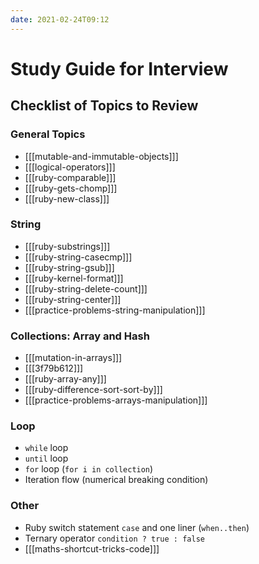 ```yaml
---
date: 2021-02-24T09:12
---
```


# Study Guide for Interview

Checklist of Topics to Review
-----------------------------

### General Topics

- [[[mutable-and-immutable-objects]]]
- [[[logical-operators]]]
- [[[ruby-comparable]]]
- [[[ruby-gets-chomp]]]
- [[[ruby-new-class]]]

### String

- [[[ruby-substrings]]]
- [[[ruby-string-casecmp]]]
- [[[ruby-string-gsub]]]
- [[[ruby-kernel-format]]]
- [[[ruby-string-delete-count]]]
- [[[ruby-string-center]]]
- [[[practice-problems-string-manipulation]]]

### Collections: Array and Hash

- [[[mutation-in-arrays]]]
- [[[3f79b612]]]
- [[[ruby-array-any]]]
- [[[ruby-difference-sort-sort-by]]]
- [[[practice-problems-arrays-manipulation]]]

### Loop

- `while` loop
- `until` loop
- `for` loop (`for i in collection`)
- Iteration flow (numerical breaking condition)

### Other

- Ruby switch statement `case` and one liner (`when..then`)
- Ternary operator `condition ? true : false`
- [[[maths-shortcut-tricks-code]]]
